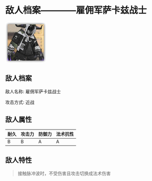 # 敌人档案————雇佣军萨卡兹战士

![雇佣军萨卡兹战士](./eneIcons/雇佣军萨卡兹战士.png)

## 敌人档案

敌人名称: 雇佣军萨卡兹战士

攻击方式: 近战

## 敌人属性

| 耐久      | 攻击力  | 防御力 | 法术抗性 |
|---------|------|-----|------|
| B | B | A | A |

## 敌人特性
> 接触脉冲波时，不受伤害且攻击切换成法术伤害
